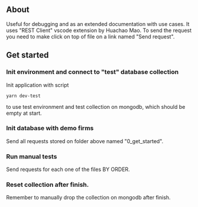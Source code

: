 ## About
Useful for debugging and as an extended documentation with use cases. It uses "REST Client" vscode extension by Huachao Mao. To send the request you need to make click on top of file on a link named "Send request".

## Get started

### Init environment and connect to "test" database collection
Init application with script
```
yarn dev-test
```
to use test environment and test collection on mongodb, which should be empty at start.

### Init database with demo firms
Send all requests stored on folder above named "0_get_started".

### Run manual tests
Send requests for each one of the files BY ORDER.

### Reset collection after finish.
Remember to manually drop the collection on mongodb after finish.
